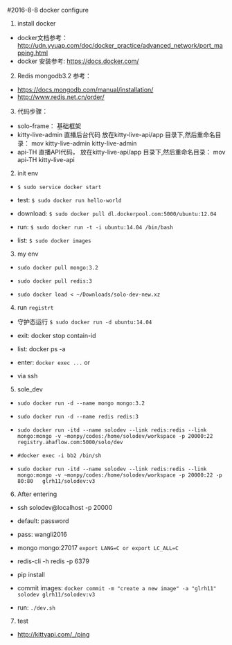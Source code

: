 #2016-8-8 docker configure
1. install docker
* docker文档参考：http://udn.yyuap.com/doc/docker_practice/advanced_network/port_mapping.html
* docker 安装参考: https://docs.docker.com/

2. Redis mongodb3.2 参考：
* https://docs.mongodb.com/manual/installation/
* http://www.redis.net.cn/order/

3. 代码步骤：
* solo-frame： 基础框架  
* kitty-live-admin 直播后台代码  放在kitty-live-api/app 目录下,然后重命名目录： mov kitty-live-admin  kitty-live-admin
* api-TH  直播API代码，  放在kitty-live-api/app 目录下,然后重命名目录： mov api-TH kitty-live-api

2. init env

* `$ sudo service docker start`

* test: `$ sudo docker run hello-world`

* download: `$ sudo docker pull dl.dockerpool.com:5000/ubuntu:12.04`

* run: `$ sudo docker run -t -i ubuntu:14.04 /bin/bash`

* list: `$ sudo docker images`

3. my env

* `sudo docker pull mongo:3.2`

* `sudo docker pull redis:3`

* `sudo docker load < ~/Downloads/solo-dev-new.xz`

4. run `registrt`

* 守护态运行 `$ sudo docker run -d ubuntu:14.04`

* exit: docker stop contain-id

* list: docker ps -a

* enter: `docker exec ...` or

* via ssh

5. sole_dev

* `sudo docker run -d --name mongo mongo:3.2`

* `sudo docker run -d --name redis redis:3`

* `sudo docker run -itd --name solodev --link redis:redis --link mongo:mongo -v ~monpy/codes:/home/solodev/workspace -p 20000:22  registry.ahaflow.com:5000/solo/dev`

* `#docker exec -i bb2 /bin/sh`

* `sudo docker run -itd --name solodev --link redis:redis --link mongo:mongo -v ~monpy/codes:/home/solodev/workspace -p 20000:22 -p 80:80   glrh11/solodev:v3`

6. After entering

* ssh solodev@localhost -p 20000
* default: password
* pass: wangli2016

* mongo mongo:27017 `export LANG=C or export LC_ALL=C`

* redis-cli -h redis -p 6379

* pip install

* commit images: `docker commit -m "create a new image" -a "glrh11" solodev glrh11/solodev:v3`

* run: `./dev.sh`

7. test

* http://kittyapi.com/_/ping